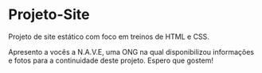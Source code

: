 # Projeto-Site
Projeto de site estático com foco em treinos de HTML e CSS.

Apresento a vocês a N.A.V.E, uma ONG na qual disponibilizou informações e fotos para a continuidade deste projeto.
Espero que gostem!
